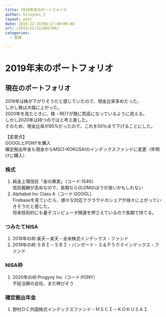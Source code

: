 ```yaml
---
title: 2019年末のポートフォリオ
author: hiroyuki_t
layout: post
date: 2019-12-31T08:17:00+09:00
url: /2019/12/31/081700/
categories:
  - 投資

---
```


# 2019年末のポートフォリオ

## 現在のポートフォリオ
2019年は株が下がりそうだと感じていたので、現金比率多めだった。  
しかし株は大幅に上がった。  
2020年を見たときに、株・REITが既に割高になっているように見える。  
しかし2020年は持つのではと考え直した。  
そのため、現金比率が85%だったので、これを50％まで下げることにした。

【変更点】  
GOOGLとPGNYを購入  
確定拠出年金も現金からMSCI-KOKUSAIのインデックスファンドに変更（年明けに購入）



### 株式
1. 純金上場信託「金の果実」（コード:1540）  
信託報酬が高めなので、長期ならGLDMのほうが良いかもしれない
1. Alphabet Inc Class A（コード:GOOGL）  
Firebaseを見ていたら、様々な対応でクラウドのシェアが徐々に上がっていきそうだと感じた。  
将来技術的にも量子コンピュータ関連を押さえているので長期で持てる。

### つみたてNISA
1. 2018年の枠:楽天－楽天・全米株式インデックス・ファンド
1. 2019年の枠:ＳＢＩ－ＳＢＩ・バンガード・Ｓ＆Ｐ５００インデックス・ファンド

### NISA枠
1. 2020年の枠:Progyny Inc（コード:PGNY）  
不妊治療の会社、まだ伸びそう

### 確定拠出年金
1. 野村ＤＣ外国株式インデックスファンド・ＭＳＣＩ－ＫＯＫＵＳＡＩ
